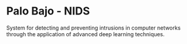 # Palo Bajo - NIDS
System for detecting and preventing intrusions in computer networks through the application of advanced deep learning techniques.
